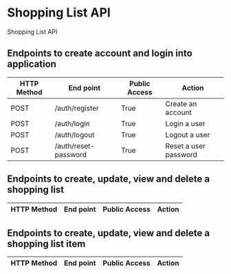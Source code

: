 # Shopping List API
Shopping List API
## Endpoints to create account and login into application
HTTP Method|End point | Public Access|Action
-----------|----------|--------------|------
POST | /auth/register | True | Create an account
POST | /auth/login | True | Login a user
POST | /auth/logout | True | Logout a user
POST | /auth/reset-password | True | Reset a user password


## Endpoints to create, update, view and delete a shopping list
HTTP Method|End point | Public Access|Action
-----------|----------|--------------|------
## Endpoints to create, update, view and delete a shopping list item
HTTP Method|End point | Public Access|Action
-----------|----------|--------------|------


